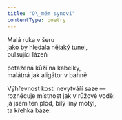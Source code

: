 ```yaml
---
title: "O\_mém synovi"
contentType: poetry
---
```


<section>

Malá ruka v šeru  
jako by hledala nějaký tunel,  
pulsující lázeň

</section>

<section>

potažená kůží na kabelky,  
malátná jak aligátor v bahně.

</section>

<section>

Výhřevnost kosti nevytváří saze —  
rozněcuje místnost jak v růžové vodě:  
já jsem ten plod, bílý líný motýl,  
ta křehká báze.

</section>

